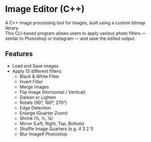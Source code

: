 # Image Editor (C++)

A C++ image processing tool for images, built using a custom bitmap library.  
This CLI-based program allows users to apply various photo filters — similar to Photoshop or Instagram — and save the edited output.

## Features

- Load and Save images
- Apply 13 different filters:
  - Black & White Filter
  - Invert Filter
  - Merge Images
  - Flip Image (Horizontal / Vertical)
  - Darken or Lighten
  - Rotate (90°, 180°, 270°)
  - Edge Detection
  - Enlarge (Quarter Zoom)
  - Shrink (½, ⅓, ¼)
  - Mirror (Left, Right, Top, Bottom)
  - Shuffle Image Quarters (e.g. 4 3 2 1)
  - Blur Image# Photoshop
